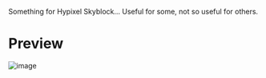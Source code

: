 Something for Hypixel Skyblock... Useful for some, not so useful for others.

# Preview
![image](https://github.com/jeenyuhs/BookBot/assets/45692977/f1417a0f-86c6-44a2-8ec3-75a7b6d0f837)
